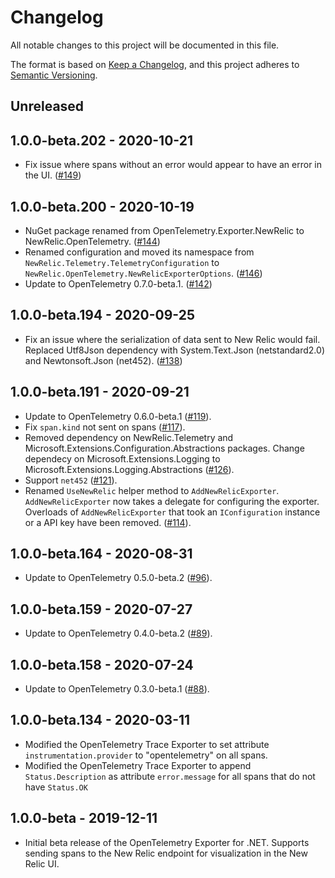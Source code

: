 # Changelog
All notable changes to this project will be documented in this file.

The format is based on [Keep a Changelog](https://keepachangelog.com/en/1.0.0/), and this project adheres to [Semantic Versioning](https://semver.org/spec/v2.0.0.html).

## Unreleased

## 1.0.0-beta.202 - 2020-10-21

* Fix issue where spans without an error would appear to have an error in the
  UI.
  ([#149](https://github.com/newrelic/newrelic-telemetry-sdk-dotnet/pull/149))

## 1.0.0-beta.200 - 2020-10-19

* NuGet package renamed from OpenTelemetry.Exporter.NewRelic to
  NewRelic.OpenTelemetry.
  ([#144](https://github.com/newrelic/newrelic-telemetry-sdk-dotnet/pull/144))
* Renamed configuration and moved its namespace from
  `NewRelic.Telemetry.TelemetryConfiguration` to
  `NewRelic.OpenTelemetry.NewRelicExporterOptions`.
  ([#146](https://github.com/newrelic/newrelic-telemetry-sdk-dotnet/pull/146))
* Update to OpenTelemetry 0.7.0-beta.1.
  ([#142](https://github.com/newrelic/newrelic-telemetry-sdk-dotnet/pull/142))

## 1.0.0-beta.194 - 2020-09-25

* Fix an issue where the serialization of data sent to New Relic would fail.
  Replaced Utf8Json dependency with System.Text.Json (netstandard2.0) and
  Newtonsoft.Json (net452).
  ([#138](https://github.com/newrelic/newrelic-telemetry-sdk-dotnet/pull/138))

## 1.0.0-beta.191 - 2020-09-21

* Update to OpenTelemetry 0.6.0-beta.1 ([#119](https://github.com/newrelic/newrelic-telemetry-sdk-dotnet/pull/119)).
* Fix `span.kind` not sent on spans ([#117](https://github.com/newrelic/newrelic-telemetry-sdk-dotnet/pull/117)).
* Removed dependency on NewRelic.Telemetry and
  Microsoft.Extensions.Configuration.Abstractions packages. Change dependecy on
  Microsoft.Extensions.Logging to Microsoft.Extensions.Logging.Abstractions
  ([#126](https://github.com/newrelic/newrelic-telemetry-sdk-dotnet/pull/126)).
* Support `net452` ([#121](https://github.com/newrelic/newrelic-telemetry-sdk-dotnet/pull/121)).
* Renamed `UseNewRelic` helper method to `AddNewRelicExporter`.
  `AddNewRelicExporter` now takes a delegate for configuring the exporter.
  Overloads of `AddNewRelicExporter` that took an `IConfiguration` instance or
  a API key have been removed.
  ([#114](https://github.com/newrelic/newrelic-telemetry-sdk-dotnet/pull/114)).

## 1.0.0-beta.164 - 2020-08-31

* Update to OpenTelemetry 0.5.0-beta.2 ([#96](https://github.com/newrelic/newrelic-telemetry-sdk-dotnet/pull/96)).

## 1.0.0-beta.159 - 2020-07-27

* Update to OpenTelemetry 0.4.0-beta.2 ([#89](https://github.com/newrelic/newrelic-telemetry-sdk-dotnet/pull/89)).

## 1.0.0-beta.158 - 2020-07-24

* Update to OpenTelemetry 0.3.0-beta.1 ([#88](https://github.com/newrelic/newrelic-telemetry-sdk-dotnet/pull/88)).

## 1.0.0-beta.134 - 2020-03-11

* Modified the OpenTelemetry Trace Exporter to set attribute `instrumentation.provider` to "opentelemetry" on all spans.
* Modified the OpenTelemetry Trace Exporter to append `Status.Description` as attribute `error.message` for all spans that do not have `Status.OK`

## 1.0.0-beta - 2019-12-11

* Initial beta release of the OpenTelemetry Exporter for .NET. Supports sending spans to the New Relic endpoint for visualization in the New Relic UI.
